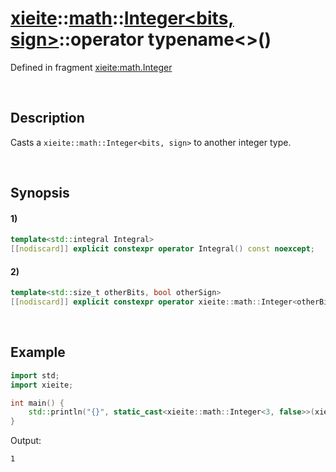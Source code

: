 # [xieite](../../../../../xieite.md)\:\:[math](../../../../../math.md)\:\:[Integer<bits, sign>](../../../../integer.md)\:\:operator typename\<\>\(\)
Defined in fragment [xieite:math.Integer](../../../../../../../src/math/integer.cpp)

&nbsp;

## Description
Casts a `xieite::math::Integer<bits, sign>` to another integer type.

&nbsp;

## Synopsis
#### 1)
```cpp
template<std::integral Integral>
[[nodiscard]] explicit constexpr operator Integral() const noexcept;
```
#### 2)
```cpp
template<std::size_t otherBits, bool otherSign>
[[nodiscard]] explicit constexpr operator xieite::math::Integer<otherBits, otherSign>() const noexcept;
```

&nbsp;

## Example
```cpp
import std;
import xieite;

int main() {
    std::println("{}", static_cast<xieite::math::Integer<3, false>>(xieite::math::Integer<4, false>(9)).data());
}
```
Output:
```
1
```
